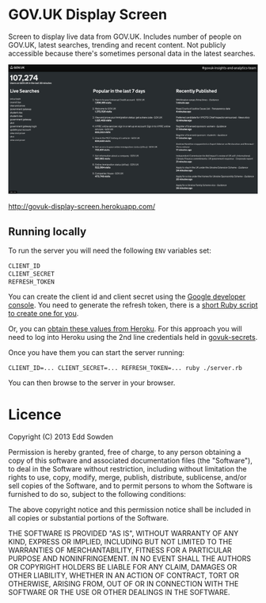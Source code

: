 # GOV.UK Display Screen

Screen to display live data from GOV.UK. Includes number of people on GOV.UK,
latest searches, trending and recent content. Not publicly accessible because
there's sometimes personal data in the latest searches.

![screenshot](docs/screenshot.png)

http://govuk-display-screen.herokuapp.com/

## Running locally

To run the server you will need the following `ENV` variables set:

```
CLIENT_ID
CLIENT_SECRET
REFRESH_TOKEN
```

You can create the client id and client secret using the [Google developer
console][1]. You need to generate the refresh token, there is a [short Ruby
script to create one for you][2].

Or, you can [obtain these values from Heroku][3]. For this approach you will need
to log into Heroku using the 2nd line credentials held in [govuk-secrets][4].

Once you have them you can start the server running:

```
CLIENT_ID=... CLIENT_SECRET=... REFRESH_TOKEN=... ruby ./server.rb
```

You can then browse to the server in your browser.


[1]: https://developer.google.com/console
[2]: https://gist.github.com/edds/9363713
[3]: https://devcenter.heroku.com/articles/config-vars
[4]: https://github.com/alphagov/govuk-secrets/tree/main/pass#usage

# Licence

Copyright (C) 2013 Edd Sowden

Permission is hereby granted, free of charge, to any person obtaining a copy of
this software and associated documentation files (the "Software"), to deal in
the Software without restriction, including without limitation the rights to
use, copy, modify, merge, publish, distribute, sublicense, and/or sell copies
of the Software, and to permit persons to whom the Software is furnished to do
so, subject to the following conditions:

The above copyright notice and this permission notice shall be included in all
copies or substantial portions of the Software.

THE SOFTWARE IS PROVIDED "AS IS", WITHOUT WARRANTY OF ANY KIND, EXPRESS OR
IMPLIED, INCLUDING BUT NOT LIMITED TO THE WARRANTIES OF MERCHANTABILITY,
FITNESS FOR A PARTICULAR PURPOSE AND NONINFRINGEMENT. IN NO EVENT SHALL THE
AUTHORS OR COPYRIGHT HOLDERS BE LIABLE FOR ANY CLAIM, DAMAGES OR OTHER
LIABILITY, WHETHER IN AN ACTION OF CONTRACT, TORT OR OTHERWISE, ARISING FROM,
OUT OF OR IN CONNECTION WITH THE SOFTWARE OR THE USE OR OTHER DEALINGS IN THE
SOFTWARE.
